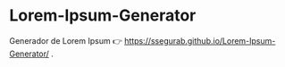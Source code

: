 # Lorem-Ipsum-Generator
Generador de Lorem Ipsum 👉
https://ssegurab.github.io/Lorem-Ipsum-Generator/
.
